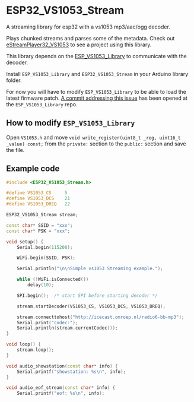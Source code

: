 # ESP32_VS1053_Stream

A streaming library for esp32 with a vs1053 mp3/aac/ogg decoder.

Plays chunked streams and parses some of the metadata.
Check out [eStreamPlayer32_VS1053](https://github.com/CelliesProjects/eStreamPlayer32_VS1053) to see a project using this library.

This library depends on the [ESP_VS1053_Library](https://github.com/baldram/ESP_VS1053_Library) to communicate with the decoder.

Install `ESP_VS1053_Library` and `ESP32_VS1053_Stream` in your Arduino library folder.

For now you will have to modify `ESP_VS1053_Library` to be able to load the latest firmware patch. [A commit addressing this issue](https://github.com/baldram/ESP_VS1053_Library/pull/65) has been opened at the `ESP_VS1053_Library` repo.

## How to modify `ESP_VS1053_Library`

Open `VS1053.h` and move `void write_register(uint8_t _reg, uint16_t _value) const;` from the `private:` section to the `public:` section and save the file.

## Example code

```c++
#include <ESP32_VS1053_Stream.h>

#define VS1053_CS     5
#define VS1053_DCS    21
#define VS1053_DREQ   22

ESP32_VS1053_Stream stream;

const char* SSID = "xxx";
const char* PSK = "xxx";

void setup() {
    Serial.begin(115200);

    WiFi.begin(SSID, PSK);

    Serial.println("\n\nSimple vs1053 Streaming example.");

    while (!WiFi.isConnected())
        delay(10);

    SPI.begin();  /* start SPI before starting decoder */

    stream.startDecoder(VS1053_CS, VS1053_DCS, VS1053_DREQ);

    stream.connecttohost("http://icecast.omroep.nl/radio6-bb-mp3");
    Serial.print("codec:");
    Serial.println(stream.currentCodec());
}

void loop() {
    stream.loop();
}

void audio_showstation(const char* info) {
    Serial.printf("showstation: %s\n", info);
}

void audio_eof_stream(const char* info) {
    Serial.printf("eof: %s\n", info);
```


